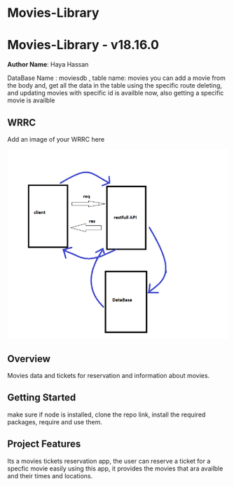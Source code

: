 # Movies-Library


# Movies-Library - v18.16.0

**Author Name**: Haya Hassan

DataBase Name : moviesdb , table name: movies
you can add a movie from the body and, get all the data in the table using the specific route
deleting, and updating movies with specific id is availble now, also getting a specific movie
is availble  

## WRRC
Add an image of your WRRC here

![Alt text](wrrc14.PNG)

## Overview
Movies data and tickets for reservation and information about movies.

## Getting Started
<!-- What are the steps that a user must take in order to build this app on their own machine and get it running? -->
make sure if node is installed, clone the repo link, install the required packages, require and use them.

## Project Features
<!-- What are the features included in you app -->
Its a movies tickets reservation app, the user can reserve a ticket for a specfic movie
easily using this app, it provides the movies that ara availble and their times and locations.